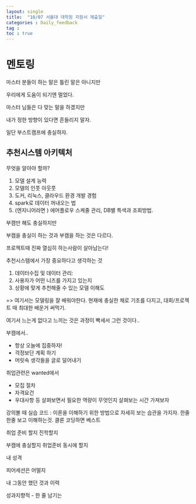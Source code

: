 ```yaml
---
layout: single
title:  "10/07 서울대 대학원 지원서 제출일"
categories : Daily_feedback
tag : 
toc : true
---
```



# 멘토링

마스터 분들이 하는 말은 틀린 말은 아니지만 

우리에게 도움이 되기엔 멀었다.

마스터 님들은 다 맞는 말을 하겠지만 

내가 정한 방향이 있다면 흔들리지 말자.

일단 부스트캠프에 충실하자.



## 추천시스템 아키텍처

무엇을 알아야 할까?

1. 모델 설계 능력
2. 모델의 인풋 아웃풋
3. 도커, 리눅스, 클라우드 환경 개발 경험
4. spark로 데이터 꺼내오는 법
5. (엔지니어라면 ) 에어플로우 스케줄 관리, DB별 특색과 조회방법.

부캠만 해도 충실하지만

부캠을 충실이 하는 것과 부캠을 하는 것은 다르다.

프로젝트때 진짜 열심히 하는사람이 살아남는다!


추천시스템에서 가장 중요하다고 생각하는 것
1. 데이터수집 및 데이터 관리: 
2. 사용자가 어떤 니즈를 가지고 있는지
3. 상황에 맞게 추천해줄 수 있는 모델 이해도

=> 여기서는 모델링을 잘 배워야한다. 현재에 충실한 채로 기초를 다지고, 대회/프로젝트 때 최대한 배운거 써먹기.

여기서 느는게 없다고 느끼는 것은 과정이 빡세서 그런 것이다..

부캠에서..
+ 항상 오늘에 집중하자!
+ 걱정보단 계획 하기
+ 머릿속 생각들을 글로 덜어내기



취업관련은 wanted에서 
+ 모집 절차
+ 자격요건
+ 우대사항
등 살펴보면서 필요한 역량이 무엇인지 살펴보는 시간 가져보자



강의볼 때 실습 코드 : 
이론을 이해하기 위한 방법으로 자세히 보는 습관을 가지자.
한줄 한줄 보고 이해하는것. 클론 코딩하면 베스트





취업 준비 할지 진학할지

  

부캠에 충실할지 취업준비 동시에 할지

내 성격


피어세션은 어떨지

내 그동안 했던 것과 이력

성과지향적 - 한 줄 남기는 
